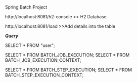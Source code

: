 Spring Batch Project 

http://localhost:8081/h2-console >> H2 Database

http://localhost:8081/load   >>Add details into the table

*****Query*****

SELECT * FROM "user";

SELECT * FROM BATCH_JOB_EXECUTION;
SELECT * FROM BATCH_JOB_EXECUTION_CONTEXT;

SELECT * FROM BATCH_STEP_EXECUTION;
SELECT * FROM BATCH_STEP_EXECUTION_CONTEXT;


